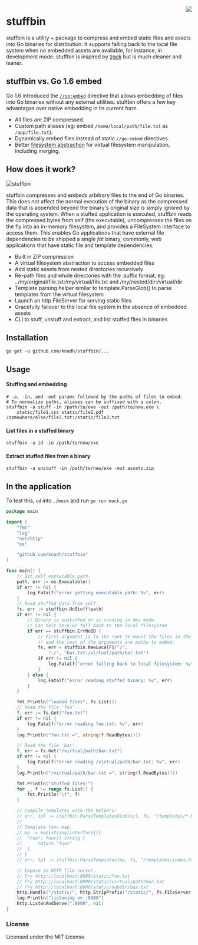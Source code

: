 <a href="https://zerodha.tech"><img src="https://zerodha.tech/static/images/github-badge.svg" align="right" /></a>

# stuffbin

stuffbin is a utility + package to compress and embed static files and assets into Go binaries for distribution. It supports falling back to the local file system when no embedded assets are available, for instance, in development mode. stuffbin is inspired by [zgok](https://github.com/srtkkou/zgok) but is much cleaner and leaner.

## stuffbin vs. Go 1.6 embed
Go 1.6 introduced the [`//go:embed`](https://golang.org/pkg/embed/) directive that allows embedding of files into Go binaries without any external utilities. stuffbin offers a few key advantages over native embedding in its current form.

- All files are ZIP compressed.
- Custom path aliases (eg: embed `/home/local/path/file.txt` as `/app/file.txt`).
- Dynamically embed files instead of static `//go:embed` directives.
- Better [filesystem abstraction](https://github.com/knadh/stuffbin/blob/e80f23deca3fbc201ae7fb5f59a9e4ea6f17878e/fs.go#L17) for virtual filesystem manipulation, including merging.

## How does it work?

![stuffbin](https://user-images.githubusercontent.com/547147/50650557-caa04680-0fa6-11e9-9f8e-4d76cf331dc6.png)

stuffbin compresses and embeds arbitrary files to the end of Go binaries. This does not affect the normal execution of the binary as the compressed data that is appended beyond the binary's original size is simply ignored by the operating system. When a stuffed application is executed, stuffbin reads the compressed bytes from self (the executable), uncompresses the files on the fly into an in-memory filesystem, and provides a FileSystem interface to access them. This enables Go applications that have external file dependencies to be shipped a single _fat_ binary, commonly, web applications that have static file and template dependencies.

- Built in ZIP compression
- A virtual filesystem abstraction to access embedded files
- Add static assets from nested directories recursively
- Re-path files and whole directories with the :suffix format, eg: ../my/original/file.txt:/my/virtual/file.txt and /my/nested/dir:/virtual/dir
- Template parsing helper similar to template.ParseGlob() to parse templates from the virtual filesystem
- Launch an http.FileServer for serving static files
- Gracefully failover to the local file system in the absence of embedded assets
- CLI to stuff, unstuff and extract, and list stuffed files in binaries

## Installation

```shell
go get -u github.com/knadh/stuffbin/...
```

## Usage

#### Stuffing and embedding

```shell
# -a, -in, and -out params followed by the paths of files to embed.
# To normalize paths, aliases can be suffixed with a colon.
stuffbin -a stuff -in /path/to/exe -out /path/to/new.exe \
    static/file1.css static/file2.pdf /somewhere/else/file3.txt:/static/file3.txt
```

#### List files in a stuffed binary

```shell
stuffbin -a id -in /path/to/new/exe
```

#### Extract stuffed files from a binary

```shell
stuffbin -a unstuff -in /path/to/new/exe -out assets.zip
```

## In the application

To test this, `cd` into `./mock` and run `go run mock.go`

```go
package main

import (
	"fmt"
	"log"
	"net/http"
	"os"

	"github.com/knadh/stuffbin"
)

func main() {
	// Get self executable path.
	path, err := os.Executable()
	if err != nil {
		log.Fatalf("error getting executable path: %v", err)
	}
	// Read stuffed data from self.
	fs, err := stuffbin.UnStuff(path)
	if err != nil {
		// Binary is unstuffed or is running in dev mode.
		// Can halt here or fall back to the local filesystem.
		if err == stuffbin.ErrNoID {
			// First argument is to the root to mount the files in the FileSystem
			// and the rest of the arguments are paths to embed.
			fs, err = stuffbin.NewLocalFS("/",
				"./", "bar.txt:/virtual/path/bar.txt")
			if err != nil {
				log.Fatalf("error falling back to local filesystem: %v", err)
			}
		} else {
			log.Fatalf("error reading stuffed binary: %v", err)
		}
	}

	fmt.Println("loaded files", fs.List())
	// Read the file 'foo'.
	f, err := fs.Get("foo.txt")
	if err != nil {
		log.Fatalf("error reading foo.txt: %v", err)
	}
	log.Println("foo.txt =", string(f.ReadBytes()))

	// Read the file 'bar'.
	f, err = fs.Get("/virtual/path/bar.txt")
	if err != nil {
		log.Fatalf("error reading /virtual/path/bar.txt: %v", err)
	}
	log.Println("/virtual/path/bar.txt =", string(f.ReadBytes()))

	fmt.Println("stuffed files:")
	for _, f := range fs.List() {
		fmt.Println("\t", f)
	}

	// Compile templates with the helpers:
	// err, tpl := stuffbin.ParseTemplatesGlob(nil, fs, "/templates/*.html")
	//
	// Template func map.
	// mp := map[string]interface{}{
	// 	"Foo": func() string {
	// 		return "func"
	// 	},
	// }
	// err, tpl := stuffbin.ParseTemplates(mp, fs, "/templates/index.html", "/templates/hello.html")

	// Expose an HTTP file server.
	// Try http://localhost:8000/static/foo.txt
	// Try http://localhost:8000/static/virtual/path/bar.txt
	// Try http://localhost:8000/static/subdir/baz.txt
	http.Handle("/static/", http.StripPrefix("/static/", fs.FileServer()))
	log.Println("listening on :8000")
	http.ListenAndServe(":8000", nil)
}
```

### License

Licensed under the MIT License.
